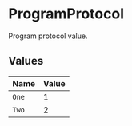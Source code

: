 # ProgramProtocol

Program protocol value.


## Values

| Name  | Value |
| ----- | ----- |
| `One` | 1     |
| `Two` | 2     |